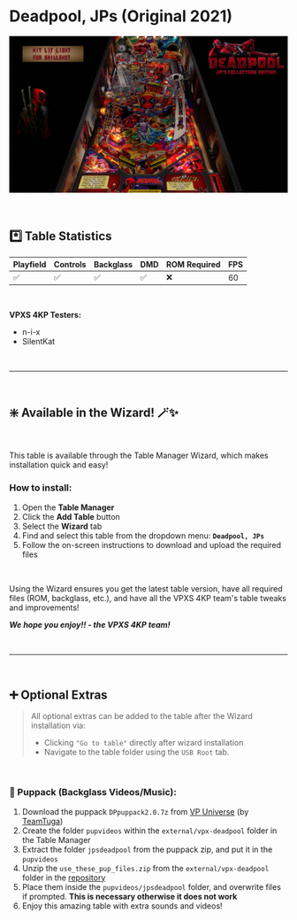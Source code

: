 # Deadpool, JPs (Original 2021)

![Table Preview](../../images/vpx-jps-deadpool-preview.jpg)


<br>

## *️⃣  Table Statistics

| Playfield | Controls | Backglass | DMD | ROM Required | FPS | 
|-----------|----------|-----------|-----|--------------|-----|
| :white_check_mark: | :white_check_mark: | :white_check_mark: | :white_check_mark: | :x: | 60 |

<br>

**VPXS 4KP Testers:**
  - n-i-x
  - SilentKat

<br>

---

<br>

## ❇️ Available in the Wizard! 🪄✨

<br>

This table is available through the Table Manager Wizard, which makes installation quick and easy!

### How to install:

1.  Open the **Table Manager**
2.  Click the **Add Table** button
3.  Select the **Wizard** tab
4.  Find and select this table from the dropdown menu: **`Deadpool, JPs`**
5.  Follow the on-screen instructions to download and upload the required files

<br>

Using the Wizard ensures you get the latest table version, have all required files (ROM, backglass, etc.), and have all the VPXS 4KP team's table tweaks and improvements!

__*We hope you enjoy!!   - the VPXS 4KP team!*__

<br>

---

<br>

## ➕ Optional Extras

> All optional extras can be added to the table after the Wizard installation via: 
> -  Clicking `"Go to table"` directly after wizard installation
> -  Navigate to the table folder using the `USB Root` tab.

<br>

### 🎦 Puppack (Backglass Videos/Music):

1.  Download the puppack `DPpuppack2.0.7z` from [VP Universe](https://vpuniverse.com/files/file/7368-deadpool-table-v512-puppack-20/) (by [TeamTuga](https://vpuniverse.com/profile/31843-teamtuga/))
2.  Create the folder `pupvideos` within the `external/vpx-deadpool` folder in the Table Manager
3.  Extract the folder `jpsdeadpool` from the puppack zip, and put it in the `pupvideos`
4.  Unzip the `use_these_pup_files.zip` from the `external/vpx-deadpool` folder in the [repository](https://github.com/TheOminousOsie/vpx-standalone-alp4k/tree/main/external/vpx-deadpool)
5.  Place them inside the `pupvideos/jpsdeadpool` folder, and overwrite files if prompted.  **This is necessary otherwise it does not work**
6. Enjoy this amazing table with extra sounds and videos! 


<br>
<br>
<br>
<br>
<br>
